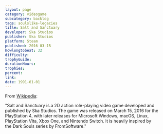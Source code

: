 ```yaml
---
layout: page
category: videogame
subcategory: backlog
tags: soulslike-legacies
title: Salt and Sanctuary
developer: Ska Studios
publisher: Ska Studios
platform: Steam
published: 2016-03-15
howlongtobeat: 32
difficulty:
trophyGuide:
durationHours:
trophies:
percent:
link:
date: 1991-01-01
---
```


From [Wikipedia](https://en.wikipedia.org/wiki/Salt_and_Sanctuary):

"Salt and Sanctuary is a 2D action role-playing video game developed and published by Ska Studios. The game was released on March 15, 2016 for the PlayStation 4, with later releases for Microsoft Windows, macOS, Linux, PlayStation Vita, Xbox One, and Nintendo Switch. It is heavily inspired by the Dark Souls series by FromSoftware."
